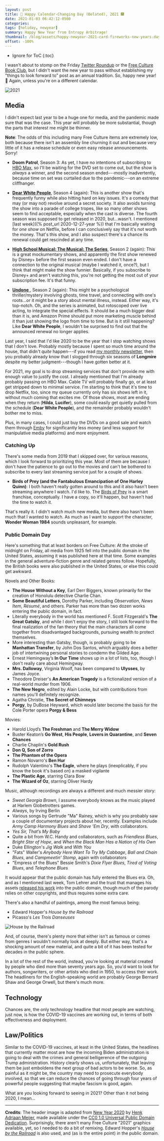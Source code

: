 ```yaml
---
layout: post
title: 🍾 Happy Calendar-Changing Day (Belated), 2021 🎆
date: 2021-01-03 06:42:12-0500
categories:
tags: [holiday, newyear]
summary: Happy New Year from Entropy Arbitrage!
thumbnail: /blog/assets/happy-newyear-2021-card-fireworks-new-years-day-sky-1601384-pxhere.com.jpg
offset: -100%
---
```


* Ignore for ToC
{:toc}

I wasn't about to stomp on the Friday [Twitter Roundup](/blog/tag/linkdump) or the [Free Culture Book Club](/blog/tag/bookclub), but I didn't want the new year to pass without establishing my "things to look forward to" post as an annual tradition.  So, happy new year!  🎉  Again, unless you're on a different calendar.

![2021](/blog/assets/happy-newyear-2021-card-fireworks-new-years-day-sky-1601384-pxhere.com.jpg "2021")

## Media

I didn't expect last year to be a huge one for media, and the pandemic made sure that was the case.  This year will probably be more substantial, though the parts that interest me might be thinner.

**Note**:  The odds of this including many Free Culture items are extremely low, both because there isn't an assembly line churning it out and because very little of it has a release schedule or even easy release announcements.  Sorry!

 * **Doom Patrol**, Season 3:  As yet, I have no intentions of subscribing to [HBO Max](https://www.hbomax.com/), so I'll be waiting for the DVD set to come out, but the show is *always* a winner, and the second season ended---mostly inadvertently, because time on set was curtailed due to the pandemic---on an extreme cliffhanger.

 * [**Dear White People**](https://www.netflix.com/title/80095698), Season 4 (again):  This is another show that's frequently funny while also hitting hard on key issues.  It's a comedy that may (or may not) revolve around a secret society.  It also avoids turning the show into a parade of college tropes, like so many other shows seem to find acceptable, especially when the cast is diverse.  The fourth season was supposed to get released in 2020, but...wasn't.  I mentioned [last week]({% post_url 2020-12-27-year %}) that I'm basically waiting for *one show* on Netflix, before I can conclusively say that it's not worth the money.  That's this show, and I also suspect there's a chance its renewal could get rescinded at any time.

 * [**High School Musical: The Musical: The Series**](https://www.disneyplus.com/series/high-school-musical-the-musical-the-series/22p0ndod96BX), Season 2 (again):  This is a great mockumentary shows, and apparently the first show renewed by Disney+ before the first season even ended.  I don't have a connection to the original musical (maybe I watched it, once?), but I think that might make the show funnier.  Basically, if you subscribe to Disney+ and aren't watching this, you're not getting the most out of your subscription fee.  It's that funny.

 * [**Undone** <i class="fab fa-amazon"></i>](https://amzn.to/3tEVb4S), Season 2 (again):  This might be a psychological thriller/mystery involving ghosts, time travel, and connecting with one's roots...or it might be a story about mental illness, instead.  Either way, it's top-notch.  Oh, and the series is animated, but rotoscoped over live acting, to integrate the special effects.  It should be a much bigger deal than it is, and Amazon Prime should put more marketing muscle behind it than just showing the logo from time to time.  But is it still happening?  Like **Dear White People**, I wouldn't be surprised to find out that the announced renewal no longer applies.

Last year, I said that I'd like 2020 to be the year that I stop watching shows that I don't love.  Probably mostly because I spent so much time around the house, that didn't *quite* happen---if you read [my monthly newsletter](https://entropy-arbitrage.mailchimpsites.com/), then you probably already know that I slogged through six seasons of **Longmire** despite my better judgment---though I have gotten better at it.

For 2021, my goal is to drop streaming services that don't provide me with enough value to justify the cost.  I already mentioned that I'm already probably passing on HBO Max.  Cable TV will probably finally go, or at least get stripped down to minimal service.  I'm starting to think that it's time to drop Netflix, too, since my queue currently only has six shows left in it, without much coming that excites me.  Of those shows, most are ending when they return (**Hilda**, **Lucifer**), some could easily get quietly pulled from the schedule (**Dear White People**), and the remainder probably wouldn't bother me to miss.

Plus, in many cases, I could just buy the DVDs on a good sale and watch them through [Emby](https://emby.media/) for significantly less money (and less support for manipulative media platforms) and more enjoyment.

### Catching Up

There's some media from 2019 that I skipped over, for various reasons, which I look forward to prioritizing this year.  Most of them are because I don't have the patience to go out to the movies and can't be bothered to subscribe to every last streaming service just for a couple of shows.

 * **Birds of Prey (and the Fantabulous Emancipation of One Harley Quinn)**:  I both haven't really gotten around to this and it also hasn't been streaming anywhere I watch.  I'd like to.  The [Birds of Prey](https://en.wikipedia.org/wiki/Birds_of_Prey_(team)) is a smart franchise, conceptually.  I have a copy, so it'll happen, but haven't had the time to watch it.

That's really it.  I didn't watch much new media, but there also hasn't been much that I wanted to watch.  As much as I want to support the character, **Wonder Woman 1984** sounds unpleasant, for example.

### Public Domain Day

Here's something that at least borders on Free Culture:  At the stroke of midnight on Friday, all media from 1925 fell into the public domain in the United States, assuming it was published here at that time.  Some examples in the general adventure-fiction genre and related genres follow.  Hopefully, the British books were also published in the United States, or else this could get awkward.

Novels and Other Books:

 * **The House Without a Key**, Earl Derr Biggers, known primarily for the creation of Honolulu detective Charlie Chan.
 * **Some Beautiful Letters**, Dorothy Parker, including *Observation*, *News Item*, *Résumé*, and others.  Parker has more than two dozen works entering the public domain, in fact.
 * Literally everybody in the world has mentioned F. Scott Fitzgerald's **The Great Gatsby**, and while I don't enjoy the story, I still look forward to the final realization of the fan theory that the main characters all come together from disadvantaged backgrounds, pursuing wealth to protect themselves.
 * More interesting than Gatsby, though, is probably going to be **Manhattan Transfer**, by John Dos Santos, which arguably does a better job of intertwining personal stories to condemn the Gilded Age.
 * Ernest Hemingway’s **In Our Time** shows up in a lot of lists, too, though I don't really care about Hemingway.
 * **Mrs. Dalloway**, Virginia Woolf, has been compared to **Ulysses**, by James Joyce.
 * Theodore Dreiser's **An American Tragedy** is a fictionalized version of a real-world murder from 1906.
 * **The New Negro**, edited by Alain Locke, but with contributions from names you'll definitely recognize.
 * Agatha Christie, **The Secret of Chimneys**
 * **Porgy**, by DuBose Heyward, which would later become the basis for the Cole Porter opera **Porgy & Bess**

Movies:

 * Harold Lloyd’s **The Freshman** and **The Merry Widow**
 * Buster Keaton’s **Go West**, **His People**, **Lovers in Quarantine**, and **Seven Chances**
 * Charlie Chaplin's **Gold Rush**
 * **Don Q, Son of Zorro**
 * **The Phantom of the Opera**
 * Ramon Novarro's **Ben Hur**
 * Rudolph Valentino's **The Eagle**, where he plays (inexplicably, if you know the book it's based on) a masked vigilante
 * **The Plastic Age**, starring Clara Bow
 * **The Wizard of Oz**, starring Oliver Hardy

Music, although recordings are always a different and much messier story:

 * *Sweet Georgia Brown*, I assume everybody knows as the music played at Harlem Globetrotters games.
 * *Always*, by Irving Berlin
 * Various songs by Gertrude "Ma" Rainey, which is why you probably saw a couple of documentary projects about her, recently.  Examples include *Army Camp Harmony Blues* and *Shave ’Em Dry*, with collaborators.
 * *Yes Sir, That’s My Baby*
 * Quite a bit from W.C. Handy and collaborators, such as *Friendless Blues*, *Bright Star of Hope*, and *When the Black Man Has a Nation of His Own*
 * Duke Ellington's *Jig Walk* and *With You*
 * "Fats" Waller's *Anybody Here Want To Try My Cabbage*, *Ball and Chain Blues*, and *Campmeetin’ Stomp*, again with collaborators
 * "Empress of the Blues" Bessie Smith's *Dixie Flyer Blues*, *Tired of Voting Blues*, and *Telephone Blues*

It would appear that the public domain has fully entered the Blues era.  Oh, and as I mentioned last week, Tom Lehrer and the trust that manages his assets [released his work](https://tomlehrersongs.com/) into the public domain, though much of the parody relies on other copyrights, and thus requires some extra care.

There's also a handful of paintings, among the most famous being:

 * Edward Hopper's *House by the Railroad*
 * Picasso's *Les Trois Danseuses*

![House by the Railroad](/blog/assets/House-by-the-railroad-edward-hopper-1925.png "House by the Railroad")

And, of course, there's plenty more that either isn't as famous or comes from genres I wouldn't normally look at deeply.  But either way, that's a shocking amount of new material, and quite a bit of it has been tested for decades in the public sphere.

In a lot of the rest of the world, instead, you're looking at material created by people who died more than seventy years ago.  So, you'd want to look for authors, songwriters, or other artists who died in 1950, to access their work.  The headliners for the English-speaking world are probably George Bernard Shaw and George Orwell, but there's much more.

## Technology

Chances are, the only technology headline that most people are watching, just now, is how the COVID-19 vaccines are working out, in terms of both effectiveness and deployment.

## Law/Politics

Similar to the COVID-19 vaccines, at least in the United States, the headlines that currently matter most are how the incoming Biden administration is going to deal with the crimes and general belligerence of the outgoing Trump administration.  History clearly shows us, unfortunately, that leaving them be just emboldens the next group of bad actors to be worse.  So, as painful as it might be, the country may need to prosecute everybody involved, so that we can reduce the chances of going through four years of powerful people suggesting that maybe fascism is good, again.

What are *you* looking forward to seeing in 2021?  Other than it not being 2020, I mean...

* * *

**Credits**:  The header image is adapted from [New Year 2020](https://pxhere.com/en/photo/1601384) by [Henk Adriaan Meijer](https://pxhere.com/en/photographer/244493), made available under the [CC0 1.0 Universal Public Domain Dedication](https://creativecommons.org/publicdomain/zero/1.0/).  Surprisingly, there aren't many Free Culture "2021" graphics available, yet, so I needed to do a bit of remixing.  Edward Hopper's [*House by the Railroad*](https://commons.wikimedia.org/wiki/File:House-by-the-railroad-edward-hopper-1925.jpg) is also used, and (as is the entire point) in the public domain.
